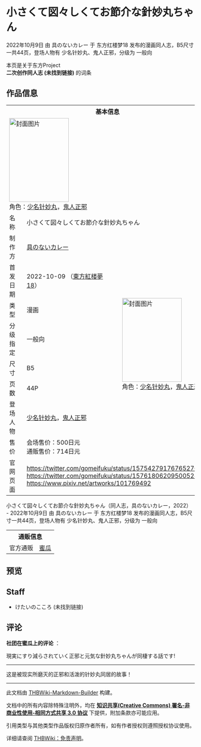 # 小さくて図々しくてお節介な針妙丸ちゃん

<!-- source html: G:\repos\THBWiki-Markdown-Builder\THBWikiMarkdown\Temp\main\3\3f\ns0%3A%E5%B0%8F%E3%81%95%E3%81%8F%E3%81%A6%E5%9B%B3%E3%80%85%E3%81%97%E3%81%8F%E3%81%A6%E3%81%8A%E7%AF%80%E4%BB%8B%E3%81%AA%E9%87%9D%E5%A6%99%E4%B8%B8%E3%81%A1%E3%82%83%E3%82%93.html -->

2022年10月9日 由 具のないカレー 于 东方红楼梦18 发布的漫画同人志，B5尺寸一共44页，登场人物有 少名针妙丸、鬼人正邪，分级为 一般向

本页是关于东方Project  
 **二次创作同人志 (未找到链接)** 的词条

## 作品信息

<table><tbody><tr><th colspan="3">基本信息</th></tr><tr><td class="cover-artwork-mobile" colspan="2"><a href="./文件-小さくて図々しくてお節介な針妙丸ちゃん封面.jpg.md" class="image" title="封面图片"><img alt="封面图片" src="https://upload.thwiki.cc/thumb/e/e7/%E5%B0%8F%E3%81%95%E3%81%8F%E3%81%A6%E5%9B%B3%E3%80%85%E3%81%97%E3%81%8F%E3%81%A6%E3%81%8A%E7%AF%80%E4%BB%8B%E3%81%AA%E9%87%9D%E5%A6%99%E4%B8%B8%E3%81%A1%E3%82%83%E3%82%93%E5%B0%81%E9%9D%A2.jpg/159px-%E5%B0%8F%E3%81%95%E3%81%8F%E3%81%A6%E5%9B%B3%E3%80%85%E3%81%97%E3%81%8F%E3%81%A6%E3%81%8A%E7%AF%80%E4%BB%8B%E3%81%AA%E9%87%9D%E5%A6%99%E4%B8%B8%E3%81%A1%E3%82%83%E3%82%93%E5%B0%81%E9%9D%A2.jpg" decoding="async" loading="lazy" width="159" height="224" srcset="https://upload.thwiki.cc/thumb/e/e7/%E5%B0%8F%E3%81%95%E3%81%8F%E3%81%A6%E5%9B%B3%E3%80%85%E3%81%97%E3%81%8F%E3%81%A6%E3%81%8A%E7%AF%80%E4%BB%8B%E3%81%AA%E9%87%9D%E5%A6%99%E4%B8%B8%E3%81%A1%E3%82%83%E3%82%93%E5%B0%81%E9%9D%A2.jpg/238px-%E5%B0%8F%E3%81%95%E3%81%8F%E3%81%A6%E5%9B%B3%E3%80%85%E3%81%97%E3%81%8F%E3%81%A6%E3%81%8A%E7%AF%80%E4%BB%8B%E3%81%AA%E9%87%9D%E5%A6%99%E4%B8%B8%E3%81%A1%E3%82%83%E3%82%93%E5%B0%81%E9%9D%A2.jpg 1.5x, https://upload.thwiki.cc/thumb/e/e7/%E5%B0%8F%E3%81%95%E3%81%8F%E3%81%A6%E5%9B%B3%E3%80%85%E3%81%97%E3%81%8F%E3%81%A6%E3%81%8A%E7%AF%80%E4%BB%8B%E3%81%AA%E9%87%9D%E5%A6%99%E4%B8%B8%E3%81%A1%E3%82%83%E3%82%93%E5%B0%81%E9%9D%A2.jpg/317px-%E5%B0%8F%E3%81%95%E3%81%8F%E3%81%A6%E5%9B%B3%E3%80%85%E3%81%97%E3%81%8F%E3%81%A6%E3%81%8A%E7%AF%80%E4%BB%8B%E3%81%AA%E9%87%9D%E5%A6%99%E4%B8%B8%E3%81%A1%E3%82%83%E3%82%93%E5%B0%81%E9%9D%A2.jpg 2x" data-file-width="850" data-file-height="1200"></a><div class="cover-char">角色：<a href="./少名针妙丸.md" title="少名针妙丸">少名针妙丸</a>，<a href="./鬼人正邪.md" title="鬼人正邪">鬼人正邪</a></div></td>
</tr><tr><td class="label">名称</td><td colspan="2"> 小さくて図々しくてお節介な針妙丸ちゃん </td></tr><tr><td class="label">制作方</td><td><a href="./具のないカレー.md" title="具のないカレー">具のないカレー</a></td><td class="cover-artwork" rowspan="8" style="min-width:224px;"><a href="./文件-小さくて図々しくてお節介な針妙丸ちゃん封面.jpg.md" class="image" title="封面图片"><img alt="封面图片" src="https://upload.thwiki.cc/thumb/e/e7/%E5%B0%8F%E3%81%95%E3%81%8F%E3%81%A6%E5%9B%B3%E3%80%85%E3%81%97%E3%81%8F%E3%81%A6%E3%81%8A%E7%AF%80%E4%BB%8B%E3%81%AA%E9%87%9D%E5%A6%99%E4%B8%B8%E3%81%A1%E3%82%83%E3%82%93%E5%B0%81%E9%9D%A2.jpg/159px-%E5%B0%8F%E3%81%95%E3%81%8F%E3%81%A6%E5%9B%B3%E3%80%85%E3%81%97%E3%81%8F%E3%81%A6%E3%81%8A%E7%AF%80%E4%BB%8B%E3%81%AA%E9%87%9D%E5%A6%99%E4%B8%B8%E3%81%A1%E3%82%83%E3%82%93%E5%B0%81%E9%9D%A2.jpg" decoding="async" loading="lazy" width="159" height="224" srcset="https://upload.thwiki.cc/thumb/e/e7/%E5%B0%8F%E3%81%95%E3%81%8F%E3%81%A6%E5%9B%B3%E3%80%85%E3%81%97%E3%81%8F%E3%81%A6%E3%81%8A%E7%AF%80%E4%BB%8B%E3%81%AA%E9%87%9D%E5%A6%99%E4%B8%B8%E3%81%A1%E3%82%83%E3%82%93%E5%B0%81%E9%9D%A2.jpg/238px-%E5%B0%8F%E3%81%95%E3%81%8F%E3%81%A6%E5%9B%B3%E3%80%85%E3%81%97%E3%81%8F%E3%81%A6%E3%81%8A%E7%AF%80%E4%BB%8B%E3%81%AA%E9%87%9D%E5%A6%99%E4%B8%B8%E3%81%A1%E3%82%83%E3%82%93%E5%B0%81%E9%9D%A2.jpg 1.5x, https://upload.thwiki.cc/thumb/e/e7/%E5%B0%8F%E3%81%95%E3%81%8F%E3%81%A6%E5%9B%B3%E3%80%85%E3%81%97%E3%81%8F%E3%81%A6%E3%81%8A%E7%AF%80%E4%BB%8B%E3%81%AA%E9%87%9D%E5%A6%99%E4%B8%B8%E3%81%A1%E3%82%83%E3%82%93%E5%B0%81%E9%9D%A2.jpg/317px-%E5%B0%8F%E3%81%95%E3%81%8F%E3%81%A6%E5%9B%B3%E3%80%85%E3%81%97%E3%81%8F%E3%81%A6%E3%81%8A%E7%AF%80%E4%BB%8B%E3%81%AA%E9%87%9D%E5%A6%99%E4%B8%B8%E3%81%A1%E3%82%83%E3%82%93%E5%B0%81%E9%9D%A2.jpg 2x" data-file-width="850" data-file-height="1200"></a><div class="cover-char">角色：<a href="./少名针妙丸.md" title="少名针妙丸">少名针妙丸</a>，<a href="./鬼人正邪.md" title="鬼人正邪">鬼人正邪</a></div></td>
</tr><tr><td class="label">首发日期</td><td>2022-10-09&#160;（<a href="/展会作品列表?e=%E4%B8%9C%E6%96%B9%E7%BA%A2%E6%A5%BC%E6%A2%A6%2318">東方紅楼夢18</a>）</td></tr><tr><td class="label">类型</td><td>漫画</td></tr><tr><td class="label">分级指定</td><td>一般向</td></tr><tr><td class="label">尺寸</td><td>B5</td></tr><tr><td class="label">页数</td><td>44P</td></tr><tr><td class="label">登场人物</td><td><a href="./少名针妙丸.md" title="少名针妙丸">少名针妙丸</a>，<a href="./鬼人正邪.md" title="鬼人正邪">鬼人正邪</a></td></tr><tr><td class="label">售价</td><td>会场售价：500日元<br>通贩售价：714日元</td></tr>
<tr><td class="label">官网页面</td><td colspan="2"><a rel="nofollow" class="external free" href="https://twitter.com/gomeifuku/status/1575427917676527616">https://twitter.com/gomeifuku/status/1575427917676527616</a><br><a rel="nofollow" class="external free" href="https://twitter.com/gomeifuku/status/1576180620950052864">https://twitter.com/gomeifuku/status/1576180620950052864</a><br><a rel="nofollow" class="external free" href="https://www.pixiv.net/artworks/101769492">https://www.pixiv.net/artworks/101769492</a></td></tr></tbody></table>

小さくて図々しくてお節介な針妙丸ちゃん（同人志，具のないカレー，2022） - 2022年10月9日 由 具のないカレー 于 东方红楼梦18 发布的漫画同人志，B5尺寸一共44页，登场人物有 少名针妙丸、鬼人正邪，分级为 一般向

<table><tbody><tr><th colspan="3">通贩信息</th></tr><tr><td class="label">官方通贩</td><td colspan="2"><a rel="nofollow" class="external text" href="https://www.melonbooks.co.jp/detail/detail.php?product_id=1669093">蜜瓜</a></td></tr></tbody></table>



## 预览

## Staff
- けたいのこころ (未找到链接)


## 评论

  
 **社团在蜜瓜上的评论** ：  

現実にすり減らされていく正邪と元気な針妙丸ちゃんが同棲する話です!   

  

___

  
这是被现实所磨灭的正邪和活泼的针妙丸同居的故事！
  


  
  

  





---

此文档由 [THBWiki-Markdown-Builder](https://github.com/Delsin-Yu/THBWiki-Markdown-Builder) 构建。

文档中的所有内容除特殊注明外，均在 [**知识共享(Creative Commons) 署名-非商业性使用-相同方式共享 3.0 协议**](https://creativecommons.org/licenses/by-sa/3.0/deed.zh-hans) 下提供，附加条款亦可能应用。

引用类型与其他类型作品版权归原作者所有，如有作者授权则遵照授权协议使用。

详细请查阅 [THBWiki：免责声明](https://thbwiki.cc/THBWiki:%E5%85%8D%E8%B4%A3%E5%A3%B0%E6%98%8E)。

